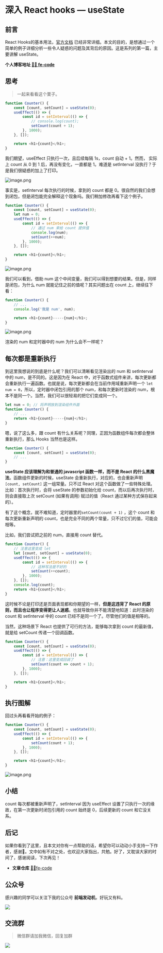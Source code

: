 # 深入 React hooks  — useState
## 前言
React Hooks的基本用法，[官方文档](https://react.docschina.org/docs/hooks-intro.html) 已经非常详细。本文的目的，是想通过一个简单的例子详细分析一些令人疑惑的问题及其背后的原因。这是系列的第一篇，主要讲解 useState。

**个人博客地址 [🍹🍰 fe-code](https://github.com/wuyawei/fe-code)**

## 思考
> 一起来看看这个栗子。

``` javascript
function Counter() {
    const [count, setCount] = useState(0);
    useEffect(() => {
        const id = setInterval(() => {
            // console.log(count);
            setCount(count + 1);
        }, 1000);
    }, []);

    return <h1>{count}</h1>;
}
```
我们期望，useEffect 只执行一次，且后续每隔 1s，count 自动 + 1。然而， 实际上 count 从 0 到 1 后，再没有变化，一直都是 1。难道是 setInterval 没执行？于是我们很疑惑的加上了打印。

![image.png](https://user-gold-cdn.xitu.io/2019/9/11/16d1f7c2617b0455?w=428&h=115&f=png&s=3020)

事实是，setInterval 每次执行的时候，拿到的 count 都是 0。很自然的我们会想到闭包，但是闭包能完全解释这个现象吗。我们稍加修改再看下这个例子。

``` javascript
function Counter() {
    const [count, setCount] = useState(0);
    let num = 0;
    useEffect(() => {
        const id = setInterval(() => {
            // 通过 num 来给 count 提供值
            console.log(num);
            setCount(++num);
        }, 1000);
    }, []);

    return <h1>{count}</h1>;
}
```

![image.png](https://user-gold-cdn.xitu.io/2019/9/11/16d1f7c108f5fa3c?w=507&h=166&f=png&s=4298)

我们可以看到，借助 num 这个中间变量，我们可以得到想要的结果。但是，同样是闭包，为什么 num 就能记住之前的值呢？其实问题出在 count 上，继续往下看：

``` javascript
function Counter() {
    // ...
    console.log('我是 num', num);

    return <h1>{count}-----{num}</h1>;
}
```

![image.png](https://user-gold-cdn.xitu.io/2019/9/11/16d1f7c108dd3e66?w=571&h=267&f=png&s=10348)

渲染的 num 和定时器中的 num 为什么会不一样呢？

## 每次都是重新执行

到这里我想说的到底是什么呢？我们可以清晰看见渲染出的 num 和 setInterval 中的 num，是不同的。这是因为在 React 中，对于函数式组件来讲，每次更新都会重新执行一遍函数。也就是说，每次更新都会在当前作用域重新声明一个 `let num = 0`，所以，定时器中闭包引用的那个 num，和每次更新时渲染的 num，根本不是同一个。当然，我们可以很轻易的把它们变成同一个。

``` javascript
let num = 0; // 将声明放到渲染组件外面
function Counter() {
    // ...
    return <h1>{count}-----{num}</h1>;
}
```

嗯，说了这么多，跟 count 有什么关系呢？同理，正因为函数组件每次都会整体重新执行，那么 Hooks 当然也是这样。

``` javascript
function Counter() {
    const [count, setCount] = useState(0);
    // ...
}
```
**useState 应该理解为和普通的 javascript 函数一样，而不是 React 的什么黑魔法**。函数组件更新的时候，useState 会重新执行，对应的，也会重新声明 `[count, setCount]` 这一组常量。只不过 React 对这个函数做了一些特殊处理。比如：首次执行时，会将 useState 的参数初始化给 count，而以后再次执行时，则会直接取上次 setCount (如果有调用) 赋过的值（React 通过某种方式保存起来的）。

有了这个概念，就不难知道，定时器里的`setCount(count + 1)` ，这个 count 和每次更新重新声明的 count，也是完全不同的两个常量，只不过它们的值，可能会相等。

比如，我们尝试把之前的 num，直接用 count 替代。

``` javascript
function Counter() {
    // 注意这里变成 let
    let [count, setCount] = useState(0);
    useEffect(() => {
        const id = setInterval(() => {
            // 这种写法是不好的
            setCount(++count);
        }, 1000);
    }, []);
    console.log(count);
    return <h1>{count}</h1>;
}
```

这时候不论是打印还是页面表现都和你期望的一样，**但是这违背了 React 的原则，而且也让程序变得更让人迷惑**。也就导致你并不能清楚地知道：此时渲染的 count 和 setInterval 中的 count 已经不是同一个了。尽管他们的值是相等的。

当然，这种场景下 React 也提供了可行的方法，能够每次拿到 count 的最新值，就是给 setCount 传递一个回调函数。

``` javascript
function Counter() {
    const [count, setCount] = useState(0);
    useEffect(() => {
        const id = setInterval(() => {
            // 注意：这里变成回调了
            setCount(count => count + 1);
        }, 1000);
    }, []);

    return <h1>{count}</h1>;
}
```

## 执行图解
回过头再看看开始的例子：

``` javascript
function Counter() {
    const [count, setCount] = useState(0);
    useEffect(() => {
        const id = setInterval(() => {
            setCount(count + 1);
        }, 1000);
    }, []);

    return <h1>{count}</h1>;
}
```

![image.png](https://user-gold-cdn.xitu.io/2019/9/11/16d1f7c108ebcf45?w=484&h=598&f=png&s=75082)

## 小结
count 每次都被重新声明了，setInterval 因为 useEffect 设置了只执行一次的缘故，在第一次更新时闭包引用的 count 始终是 0，后续更新的 count 和它没关系。

## 后记
  如果你看到了这里，且本文对你有一点帮助的话，希望你可以动动小手支持一下作者，感谢🍻。文中如有不对之处，也欢迎大家指出，共勉。好了，又耽误大家的时间了，感谢阅读，下次再见！

* **文章仓库** [🍹🍰fe-code](https://github.com/wuyawei/fe-code)

## 公众号
感兴趣的同学可以关注下我的公众号 **前端发动机**，好玩又有料。

![](https://user-gold-cdn.xitu.io/2019/7/21/16c14d1d0f3be11e?w=400&h=400&f=jpeg&s=34646)

## 交流群

> 微信群请加我微信，回复加群

![](https://raw.githubusercontent.com/wuyawei/fe-code/master/user.jpg)